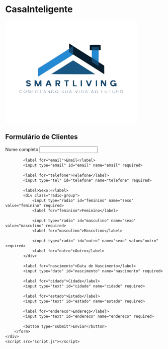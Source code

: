 # CasaInteligente
<!DOCTYPE html>
<html lang="pt-br">
<head>
    <meta charset="UTF-8">
    <meta name="viewport" content="width=device-width, initial-scale=1.0">
    <title>SmartViling</title>
    <link rel="stylesheet" href="style.css">
</head>
<body>
    <div class="form-container">
        <img src="img/logo.png" alt="logotipo" class="logo">
        <form class="client-form">
            <h2>Formulário de Clientes</h2>
            <label for="nome">Nome completo</label>
            <input type="text" id="nome" name="nome" required>
            
            <label for="email">Email</label>
            <input type="email" id="email" name="email" required>
            
            <label for="telefone">Telefone</label>
            <input type="tel" id="telefone" name="telefone" required>
            
            <label>Sexo:</label>
            <div class="radio-group">
                <input type="radio" id="feminino" name="sexo" value="feminino" required>
                <label for="feminino">Feminino</label>
                
                <input type="radio" id="masculino" name="sexo" value="masculino" required>
                <label for="masculino">Masculino</label>
                
                <input type="radio" id="outro" name="sexo" value="outro" required>
                <label for="outro">Outro</label>
            </div>
            
            <label for="nascimento">Data de Nascimento</label>
            <input type="date" id="nascimento" name="nascimento" required>
            
            <label for="cidade">Cidade</label>
            <input type="text" id="cidade" name="cidade" required>
            
            <label for="estado">Estado</label>
            <input type="text" id="estado" name="estado" required>
            
            <label for="endereco">Endereço</label>
            <input type="text" id="endereco" name="endereco" required>
            
            <button type="submit">Enviar</button>
        </form>
    </div>
    <script src="script.js"></script>
</body>
</html>
